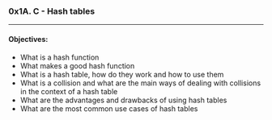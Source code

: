 ### 0x1A. C - Hash tables
---  
#### Objectives:  
- What is a hash function  
- What makes a good hash function  
- What is a hash table, how do they work and how to use them  
- What is a collision and what are the main ways of dealing with collisions in the context of a hash table  
- What are the advantages and drawbacks of using hash tables  
- What are the most common use cases of hash tables  